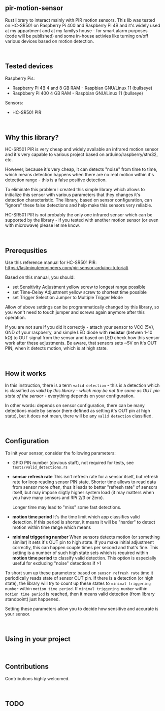 ## pir-motion-sensor

Rust library to interact mainly with PIR motion sensors. This lib was tested on HC-SR501 on Raspberry Pi 400 and Raspberry Pi 4B and it's widely used at my appartment and at my familys house - for smart alarm purposes (code will be published) and some in-house activies like turning on/off various devices based on motion detection.

&nbsp;

## Tested devices

Raspberry Pis:
- Raspberry Pi 4B 4 and 8 GB RAM - Raspbian GNU/Linux 11 (bullseye)
- Raspbbery Pi 400 4 GB RAM - Raspbian GNU/Linux 11 (bullseye)

Sensors:

- HC-SR501 PIR

&nbsp;

## Why this library?

HC-SR501 PIR is very cheap and widely available an infrared motion sensor and it's very capable to various project based on arduino/raspberry/stm32, etc. 

However, because it's very cheap, it can detects "noise" from time to time, which means detection happens when there are no real motion within it's detection range - this is a false positive detection.

To eliminate this problem I created this simple library which allows to initialize this sensor with various parameters that they changes it's detection characteristic. The library, based on sensor configuration, can "ignore" these false detections and help make this sensors very reliable.

HC-SR501 PIR is not probably the only one infrared sensor which can be supported by the library - if you tested with another motion sensor (or even with microwave) please let me know.

&nbsp;

## Prerequsities

Use this reference manual for HC-SR501 PIR: https://lastminuteengineers.com/pir-sensor-arduino-tutorial/

Based on this manual, you should:

- set Sensitivity Adjustment yellow screw to longest range possible
- set Time-Delay Adjustment yellow screw to shortest time possible
- set Trigger Selection Jumper to Multiple Trigger Mode

Allow of above settings can be programmatically changed by this library, so you won't need to touch jumper and screws again anymore after this operation.

If you are not sure if you did it correctly - attach your sensor to VCC (5V), GND of your raspberry, and simple LED diode with **resistor** (betwen 1-10 kΩ) to OUT signal from the sensor and based on LED check how this sensor work after these adjustments. Be aware, that sensors sets ~5V on it's OUT PIN, when it detects motion, which is at high state.

&nbsp;

## How it works

In this instruction, there is a term `valid detection` - this is a detection which is classified as *valid by this library - which may be not the same as OUT pin state of the sensor* - everything depends on your configuration.

In other words: depends on sensor configuration, there can be many detections made by sensor (here defined as setting it's  OUT pin at high state), but it does not mean, there will be any `valid detection` classified.

&nbsp;

## Configuration

To init your sensor, consider the following parameters:

- GPIO PIN number (obvious staff), not required for tests, see `tests/valid_detections.rs`

- **sensor refresh rate**
  This isn't refresh rate for a sensor itself, but refresh rate for loop reading sensor PIN state. Shorter time allows
  to read data from sensor more often, thus it leads to better "refresh rate" of sensors itself, but may impose sligtly higher system load (it may matters when you have many sensors and RPi 2/3 or Zero).

  Longer time may lead to "miss" some fast detections.

- **motion time period**
  It's the time limit which app classifies valid detection. If this period is shorter, it means it will be "harder" to detect motion
  within time range which means

- **minimal triggering number**
  When sensors detects motion (or something similar) it sets it's OUT pin to high state. If you make initial adjustment correctly, this can happen couple times per second and that's fine. This setting is a number of such high state sets which is required within **motion time period** to classify valid detection. This option is especially useful for excluding "noise" detections if >1

To short sum up these parameters: based on `sensor refresh rate` time it periodically reads state of sensor OUT pin. If there is a detection (or high state), the library will try to count up these states to `minimal triggering number` within `motion time period`. If `minimal triggering number` within `motion time period` is reached, then it means valid detection (from library standpoint) just happened.

Setting these parameters allow you to decide how sensitive and accurate is your sensor. 

&nbsp;
## Using in your project

&nbsp;
## Contributions

Contributions highly welcomed.

&nbsp;
## TODO
